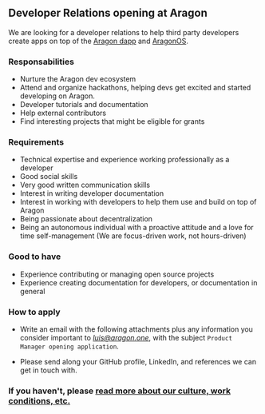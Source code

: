 ## Developer Relations opening at Aragon

We are looking for a developer relations to help third party developers create apps on top of the [Aragon dapp](https://github.com/aragon/aragon) and [AragonOS](http://wiki.aragon.one/dev/AragonOS/).

### Responsabilities

- Nurture the Aragon dev ecosystem
- Attend and organize hackathons, helping devs get excited and started developing on Aragon.
- Developer tutorials and documentation
- Help external contributors
- Find interesting projects that might be eligible for grants

### Requirements

- Technical expertise and experience working professionally as a developer
- Good social skills
- Very good written communication skills
- Interest in writing developer documentation
- Interest in working with developers to help them use and build on top of Aragon
- Being passionate about decentralization
- Being an autonomous individual with a proactive attitude and a love for time self-management (We are focus-driven work, not hours-driven)

### Good to have

- Experience contributing or managing open source projects
- Experience creating documentation for developers, or documentation in general

### How to apply

- Write an email with the following attachments plus any information you consider important to *luis@aragon.one*, with the subject `Product Manager opening application`.

- Please send along your GitHub profile, LinkedIn, and references we can get in touch with.

### If you haven't, please [read more about our culture, work conditions, etc.](../index.md)
